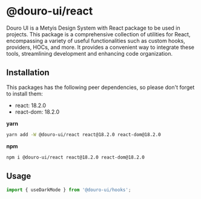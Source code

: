 # @douro-ui/react

Douro UI is a Metyis Design System with React package to be used in projects. This package is a comprehensive collection of utilities for React, encompassing a variety of useful functionalities such as custom hooks, providers, HOCs, and more. It provides a convenient way to integrate these tools, streamlining development and enhancing code organization.

## Installation

This packages has the following peer dependencies, so please don't forget to install them:

- react: 18.2.0
- react-dom: 18.2.0

**yarn**

```sh
yarn add -W @douro-ui/react react@18.2.0 react-dom@18.2.0
```

**npm**

```sh
npm i @douro-ui/react react@18.2.0 react-dom@18.2.0
```

## Usage

```js
import { useDarkMode } from '@douro-ui/hooks';
```
